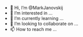 - 👋 Hi, I’m @MarkJanovskij
- 👀 I’m interested in ...
- 🌱 I’m currently learning ...
- 💞️ I’m looking to collaborate on ...
- 📫 How to reach me ...

<!---
MarkJanovskij/MarkJanovskij is a ✨ special ✨ repository because its `README.md` (this file) appears on your GitHub profile.
You can click the Preview link to take a look at your changes.
--->
